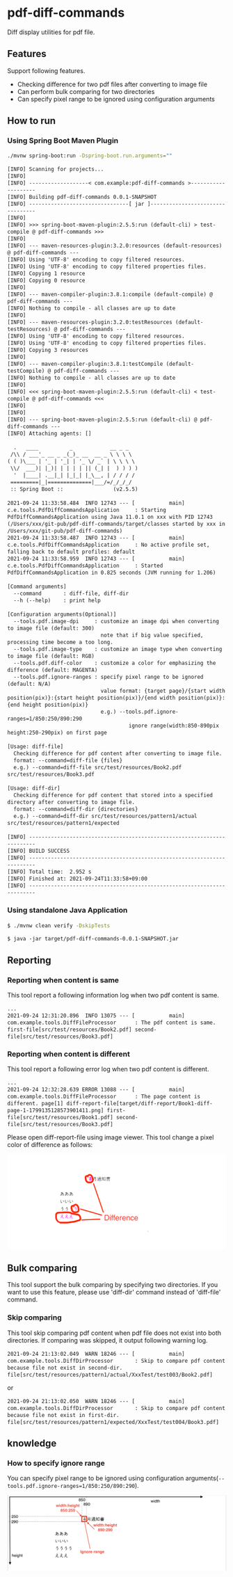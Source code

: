 # pdf-diff-commands

Diff display utilities for pdf file.

## Features

Support following features.

* Checking difference for two pdf files after converting to image file
* Can perform bulk comparing for two directories
* Can specify pixel range to be ignored using configuration arguments

## How to run

### Using Spring Boot Maven Plugin

```bash
./mvnw spring-boot:run -Dspring-boot.run.arguments=""
```

```
[INFO] Scanning for projects...
[INFO] 
[INFO] -------------------< com.example:pdf-diff-commands >--------------------
[INFO] Building pdf-diff-commands 0.0.1-SNAPSHOT
[INFO] --------------------------------[ jar ]---------------------------------
[INFO] 
[INFO] >>> spring-boot-maven-plugin:2.5.5:run (default-cli) > test-compile @ pdf-diff-commands >>>
[INFO] 
[INFO] --- maven-resources-plugin:3.2.0:resources (default-resources) @ pdf-diff-commands ---
[INFO] Using 'UTF-8' encoding to copy filtered resources.
[INFO] Using 'UTF-8' encoding to copy filtered properties files.
[INFO] Copying 1 resource
[INFO] Copying 0 resource
[INFO] 
[INFO] --- maven-compiler-plugin:3.8.1:compile (default-compile) @ pdf-diff-commands ---
[INFO] Nothing to compile - all classes are up to date
[INFO] 
[INFO] --- maven-resources-plugin:3.2.0:testResources (default-testResources) @ pdf-diff-commands ---
[INFO] Using 'UTF-8' encoding to copy filtered resources.
[INFO] Using 'UTF-8' encoding to copy filtered properties files.
[INFO] Copying 3 resources
[INFO] 
[INFO] --- maven-compiler-plugin:3.8.1:testCompile (default-testCompile) @ pdf-diff-commands ---
[INFO] Nothing to compile - all classes are up to date
[INFO] 
[INFO] <<< spring-boot-maven-plugin:2.5.5:run (default-cli) < test-compile @ pdf-diff-commands <<<
[INFO] 
[INFO] 
[INFO] --- spring-boot-maven-plugin:2.5.5:run (default-cli) @ pdf-diff-commands ---
[INFO] Attaching agents: []

  .   ____          _            __ _ _
 /\\ / ___'_ __ _ _(_)_ __  __ _ \ \ \ \
( ( )\___ | '_ | '_| | '_ \/ _` | \ \ \ \
 \\/  ___)| |_)| | | | | || (_| |  ) ) ) )
  '  |____| .__|_| |_|_| |_\__, | / / / /
 =========|_|==============|___/=/_/_/_/
 :: Spring Boot ::                (v2.5.5)

2021-09-24 11:33:58.484  INFO 12743 --- [           main] c.e.tools.PdfDiffCommandsApplication     : Starting PdfDiffCommandsApplication using Java 11.0.1 on xxx with PID 12743 (/Users/xxx/git-pub/pdf-diff-commands/target/classes started by xxx in /Users/xxx/git-pub/pdf-diff-commands)
2021-09-24 11:33:58.487  INFO 12743 --- [           main] c.e.tools.PdfDiffCommandsApplication     : No active profile set, falling back to default profiles: default
2021-09-24 11:33:58.959  INFO 12743 --- [           main] c.e.tools.PdfDiffCommandsApplication     : Started PdfDiffCommandsApplication in 0.825 seconds (JVM running for 1.206)

[Command arguments]
  --command       : diff-file, diff-dir
  --h (--help)    : print help

[Configuration arguments(Optional)]
  --tools.pdf.image-dpi     : customize an image dpi when converting to image file (default: 300)
                              note that if big value specified, processing time become a too long.
  --tools.pdf.image-type    : customize an image type when converting to image file (default: RGB)
  --tools.pdf.diff-color    : customize a color for emphasizing the difference (default: MAGENTA)
  --tools.pdf.ignore-ranges : specify pixel range to be ignored (default: N/A)
                              value format: {target page}/{start width position(pix)}:{start height position(pix)}/{end width position(pix)}:{end height position(pix)}
                              e.g.) --tools.pdf.ignore-ranges=1/850:250/890:290
                                       ignore range(width:850-890pix height:250-290pix) on first page

[Usage: diff-file]
  Checking difference for pdf content after converting to image file.
  format: --command=diff-file {files}
  e.g.) --command=diff-file src/test/resources/Book2.pdf src/test/resources/Book3.pdf

[Usage: diff-dir]
  Checking difference for pdf content that stored into a specified directory after converting to image file.
  format: --command=diff-dir {directories}
  e.g.) --command=diff-dir src/test/resources/pattern1/actual src/test/resources/pattern1/expected

[INFO] ------------------------------------------------------------------------
[INFO] BUILD SUCCESS
[INFO] ------------------------------------------------------------------------
[INFO] Total time:  2.952 s
[INFO] Finished at: 2021-09-24T11:33:58+09:00
[INFO] ------------------------------------------------------------------------
```

### Using standalone Java Application

```bash
$ ./mvnw clean verify -DskipTests
```

```
$ java -jar target/pdf-diff-commands-0.0.1-SNAPSHOT.jar
```

## Reporting

### Reporting when content is same

This tool report a following information log when two pdf content is same.

```
...
2021-09-24 12:31:20.896  INFO 13075 --- [           main] com.example.tools.DiffFileProcessor      : The pdf content is same. first-file[src/test/resources/Book2.pdf] second-file[src/test/resources/Book3.pdf]
```

### Reporting when content is different

This tool report a following error log when two pdf content is different.

```
...
2021-09-24 12:32:28.639 ERROR 13088 --- [           main] com.example.tools.DiffFileProcessor      : The page content is different. page[1] diff-report-file[target/diff-report/Book1-diff-page-1-1799135128573901411.png] first-file[src/test/resources/Book1.pdf] second-file[src/test/resources/Book3.pdf]
```

Please open diff-report-file using image viewer.
This tool change a pixel color of difference as follows:

![sample different report file](./images/sample-diff-report-file.png "sample different report file")

## Bulk comparing

This tool support the bulk comparing by specifying two directories.
If you want to use this feature, please use 'diff-dir' command instead of 'diff-file' command.

### Skip comparing

This tool skip comparing pdf content when pdf file does not exist into both directories. If comparing was skipped, it output following warning log.

```
2021-09-24 21:13:02.049  WARN 18246 --- [           main] com.example.tools.DiffDirProcessor       : Skip to compare pdf content because file not exist in second-dir. file[src/test/resources/pattern1/actual/XxxTest/test003/Book2.pdf]
```

or

```
2021-09-24 21:13:02.050  WARN 18246 --- [           main] com.example.tools.DiffDirProcessor       : Skip to compare pdf content because file not exist in first-dir. file[src/test/resources/pattern1/expected/XxxTest/test004/Book3.pdf]
```

## knowledge

### How to specify ignore range

You can specify pixel range to be ignored using configuration arguments(`--tools.pdf.ignore-ranges=1/850:250/890:290`).

![how to specify ignore range](./images/how-to-specify-ignore-range.png "how to specify ignore range")
